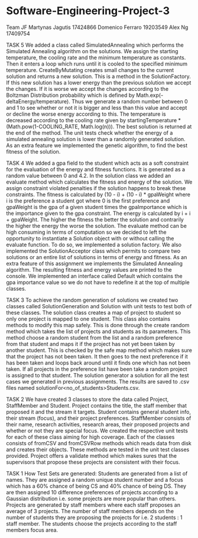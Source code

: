 # Software-Engineering-Project-3
Team JF
Martynas Jagutis 17424866
Domenico Ferraro 19203549
Alex Ng 17409754

TASK 5
We added a class called SimulatedAnnealing which performs the Simulated Annealing algorithm on the solutions. We assign
the starting temperature, the cooling rate and the minimum temperature as constants. Then it enters a loop which runs until
it is cooled to the specified minimum temperature. CreateByMutating creates small changes to the current solution and 
returns a new solution. This is a method in the SolutionFactory. If this new solution has a lower energy than the previous
solution we accept the changes. If it is worse we accept the changes according to the Boltzman Distribution probability
which is defined by Math.exp(-deltaEnergy/temperature). Thus we generate a random number between 0 and 1 to see whether
or not it is bigger and less than this value and accept or decline the worse energy according to this. The temperature 
is decreased according to the cooling rate given by startingTemperature * (Math.pow(1-COOLING_RATE, Math.log(n))). 
The best solution is returned at the end of the method. The unit tests check whether the energy of a simulated annealing 
solution is lower than a randomly generated solution. As an extra feature we implemented the genetic algorithm, to find
the best fitness of the solution.

TASK 4
We added a gpa field to the student which acts as a soft constraint for the evaluation of the energy and fitness functions. It is
generated as a random value between 0 and 4.2. In the solution class we added an evaluate method which calculates the
fitness and energy of the solution. We assign constraint violated penalties if the solution happens to break these constraints.
The fitness is calculated by (10 - i) + (10 - i) * gpaWeight where i is the preference a student got where 0 is the first preference 
and gpaWeight is the gpa of a given student times the gpaImportance which is the importance given to the gpa constraint. The energy
is calculated by i + i + gpaWeight. The higher the fitness the better the solution and contrarily the higher the energy the worse the solution.
The evaluate method can be high consuming in terms of computation so we decided to left the opportunity to instantiate a Solution object
with or without calling the evaluate function. To do so, we implemented a solution factory. We also implemented the SolutionAcceptor class
which permits to compare two solutions or an entire list of solutions in terms of energy and fitness. 
As an extra feature of this assignment we implements the Simulated Annealing algorithm. The resulting fitness and energy 
values are printed to the console. We implemented an interface called Default which contains the gpa importance value 
so we do not have to redefine it at the top of multiple classes.

TASK 3
To achieve the random generation of solutions we created two classes called SolutionGeneration and Solution with unit tests
to test both of these classes. The solution class creates a map of project to student so only one project is mapped to one 
student. This class also contains methods to modify this map safely. This is done through the create random method which takes the list of projects and students as its parameters.
This method choose a random student from the list and a random preference from that student and maps it if the project
has not yet been taken by another student. This is checked by the safe map method which makes sure that the project 
has not been taken. It then goes to the next preference if it has been taken and loops back around until it finds one
which has not been taken. If all projects in the preference list have been take a random project is assigned to that student.
The solution generator a solution for all the test cases we generated in previous assignments. The results are saved to .csv files named solutionFor<no_of_students>Students.csv. 

TASK 2
We have created 3 classes to store the data called Project, StaffMember and Student. Project contains the title,
the staff member that proposed it and the stream it targets. Student contains general student info, their stream (focus),
and their project preferences. StaffMember consists of their name, research activities, research areas, their proposed projects
and whether or not they are special focus. We created the respective unit tests for each of these class aiming for high 
coverage. Each of the classes consists of fromCSV and fromCSVRow methods which reads data from disk and creates their objects.
These methods are tested in the unit test classes provided. Project offers a validate method which makes sures that the supervisors
that propose these projects are consistent with their focus.


TASK 1
How Test Sets are generated:
Students are generated from a list of names. They are assigned a random unique student number and a focus which has 
a 60% chance of being CS and 40% chance of being DS. They are then assigned 10 difference preferences of projects
according to a Gaussian distribution i.e. some projects are more popular than others.
Projects are generated by staff members where each staff proposes an average of 3 projects. The number of staff members
depends on the number of students they are proposing the projects for i.e. 2 students : 1 staff member. The students choose
the projects according to the staff members focus area. 
